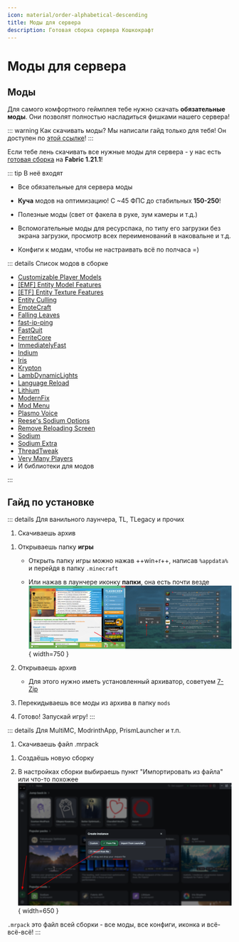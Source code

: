 ```yaml
---
icon: material/order-alphabetical-descending
title: Моды для сервера
description: Готовая сборка сервера Кошкокрафт
---
```


# Моды для сервера

## Моды

Для самого комфортного геймплея тебе нужно скачать **обязательные моды**. Они позволят полностью насладиться фишками нашего сервера!

::: warning Как скачивать моды?
Мы написали гайд только для тебя! Он доступен по [этой ссылке](/guides/tech/mod_download.md)!
:::

Если тебе лень скачивать все нужные моды для сервера - у нас есть [готовая сборка](../assets/catcraft_mods_6.0.4.zip) на **Fabric 1.21.1**!

::: tip В неё входят

- Все обязательные для сервера моды

- **Куча** модов на оптимизацию! С ~45 ФПС до стабильных **150-250**!

- Полезные моды (свет от факела в руке, зум камеры и т.д.)

- Вспомогательные моды для ресурспака, по типу его загрузки без экрана загрузки, просмотр всех переименований в наковальне и т.д.

- Конфиги к модам, чтобы не настраивать всё по полчаса =)

::: details Список модов в сборке
- [Customizable Player Models](https://modrinth.com/plugin/custom-player-models)  
- [[EMF] Entity Model Features](https://modrinth.com/mod/entity-model-features)  
- [[ETF] Entity Texture Features](https://modrinth.com/mod/entitytexturefeatures)  
- [Entity Culling](https://modrinth.com/mod/entityculling)  
- [EmoteCraft](https://modrinth.com/plugin/noemotecraft)  
- [Falling Leaves](https://modrinth.com/mod/fallingleaves)  
- [fast-ip-ping](https://modrinth.com/mod/fast-ip-ping)  
- [FastQuit](https://modrinth.com/mod/fastquit)  
- [FerriteCore](https://modrinth.com/mod/ferrite-core)  
- [ImmediatelyFast](https://modrinth.com/mod/immediatelyfast)  
- [Indium](https://modrinth.com/mod/indium)  
- [Iris](https://modrinth.com/mod/iris)  
- [Krypton](https://modrinth.com/mod/krypton)  
- [LambDynamicLights](https://modrinth.com/mod/lambdynamiclights)  
- [Language Reload](https://modrinth.com/mod/language-reload)  
- [Lithium](https://modrinth.com/mod/lithium)  
- [ModernFix](https://modrinth.com/mod/modernfix)  
- [Mod Menu](https://modrinth.com/mod/modmenu)  
- [Plasmo Voice](https://modrinth.com/plugin/plasmo-voice)  
- [Reese's Sodium Options](https://modrinth.com/mod/reeses-sodium-options)  
- [Remove Reloading Screen](https://modrinth.com/mod/rrls)  
- [Sodium](https://modrinth.com/mod/sodium)  
- [Sodium Extra](https://modrinth.com/mod/sodium-extra)  
- [ThreadTweak](https://modrinth.com/mod/threadtweak)  
- [Very Many Players](https://modrinth.com/mod/vmp-fabric)  
- И библиотеки для модов  
  <!-- Нет на 1.21 - [Animatica](https://modrinth.com/mod/animatica) -->
<!-- Лагает на 1.21 + это всё равно на сервере есть - [No Chat Reports](https://modrinth.com/mod/no-chat-reports) -->
<!-- Нет на 1.21 - [LazyDFU](https://modrinth.com/mod/lazydfu) -->
:::

## Гайд по установке

::: details Для ванильного лаунчера, TL, TLegacy и прочих
1. Скачиваешь архив

<File
  filePath="/downloads/catcraft_mods_6.0.4.zip"
/>

1. Открываешь папку **игры**
    
    - Открыть папку игры можно нажав ++win+r++, написав `%appdata%` и перейдя в папку `.minecraft`
    
    - Или нажав в лаунчере иконку **папки**, она есть почти везде ![folder](/assets/guides/folder.png){ width=750 }

2. Открываешь архив 

    - Для этого нужно иметь установленный архиватор, советуем [7-Zip](https://ru.wikipedia.org/wiki/7-Zip)

3. Перекидываешь все моды из архива в папку `mods`

4. Готово! Запускай игру!
:::

::: details Для MultiMC, ModrinthApp, PrismLauncher и т.п.
1. Скачиваешь файл .mrpack

<File
  filePath="/downloads/Catcraft 1.21.1 6.0.4.mrpack"
/>

1. Создаёшь новую сборку

2. В настройках сборки выбираешь пункт "Импортировать из файла" или что-то похожее ![mrpack](/assets/guides/mrpack.png){ width=650 }

`.mrpack` это файл всей сборки - все моды, все конфиги, иконка и всё-всё-всё!
:::
